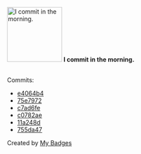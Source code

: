 <img src="https://my-badges.github.io/my-badges/morning-commits.png" alt="I commit in the morning." title="I commit in the morning." width="128">
<strong>I commit in the morning.</strong>
<br><br>

Commits:

- <a href="https://github.com/borgbase/vorta/commit/e4064b4e39d19934e08cd37d547b1fbbba15e517">e4064b4</a>
- <a href="https://github.com/VandalByte/snapbooth/commit/75e7972fe5aff48626b8d68648a9010615688452">75e7972</a>
- <a href="https://github.com/VandalByte/snapbooth/commit/c7ad6feedd5a2fa8cf167894627b8ad63339353a">c7ad6fe</a>
- <a href="https://github.com/VandalByte/invoice-extractor/commit/c0782ae5e931ccddfc76b3bfed55ebdd17442212">c0782ae</a>
- <a href="https://github.com/VandalByte/invoice-extractor/commit/11a248d3e956711961fa988a6edfd058d81950a0">11a248d</a>
- <a href="https://github.com/VandalByte/invoice-extractor/commit/755da47c9a93e51321398c925d552904e622eea8">755da47</a>


Created by <a href="https://github.com/my-badges/my-badges">My Badges</a>